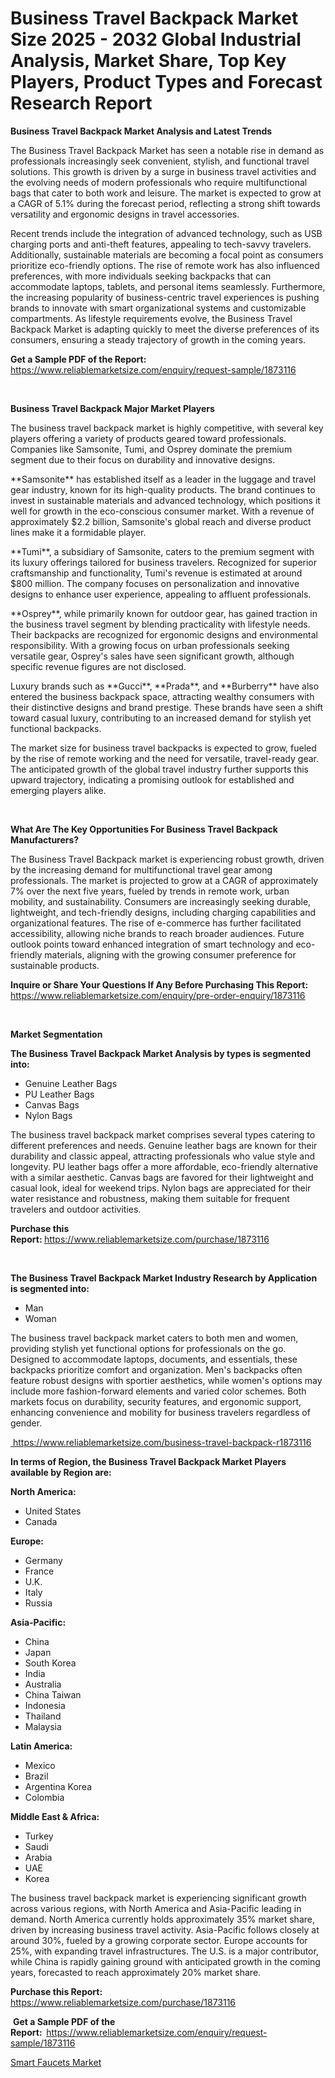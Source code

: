 <p><h1>Business Travel Backpack Market Size 2025 - 2032 Global Industrial Analysis, Market Share, Top Key Players, Product Types and Forecast Research Report</h1></p><p><strong>Business Travel Backpack Market Analysis and Latest Trends</strong></p>
<p><p>The Business Travel Backpack Market has seen a notable rise in demand as professionals increasingly seek convenient, stylish, and functional travel solutions. This growth is driven by a surge in business travel activities and the evolving needs of modern professionals who require multifunctional bags that cater to both work and leisure. The market is expected to grow at a CAGR of 5.1% during the forecast period, reflecting a strong shift towards versatility and ergonomic designs in travel accessories.</p><p>Recent trends include the integration of advanced technology, such as USB charging ports and anti-theft features, appealing to tech-savvy travelers. Additionally, sustainable materials are becoming a focal point as consumers prioritize eco-friendly options. The rise of remote work has also influenced preferences, with more individuals seeking backpacks that can accommodate laptops, tablets, and personal items seamlessly. Furthermore, the increasing popularity of business-centric travel experiences is pushing brands to innovate with smart organizational systems and customizable compartments. As lifestyle requirements evolve, the Business Travel Backpack Market is adapting quickly to meet the diverse preferences of its consumers, ensuring a steady trajectory of growth in the coming years.</p></p>
<p><strong>Get a Sample PDF of the Report:&nbsp;</strong> <a href="https://www.reliablemarketsize.com/enquiry/request-sample/1873116?utm_campaign=3563&utm_medium=2&utm_source=Github&utm_content=ia&utm_term=04042025&utm_id=business-travel-backpack">https://www.reliablemarketsize.com/enquiry/request-sample/1873116</a></p>
<p>&nbsp;</p>
<p><strong>Business Travel Backpack Major Market Players</strong></p>
<p><p>The business travel backpack market is highly competitive, with several key players offering a variety of products geared toward professionals. Companies like Samsonite, Tumi, and Osprey dominate the premium segment due to their focus on durability and innovative designs.</p><p>**Samsonite** has established itself as a leader in the luggage and travel gear industry, known for its high-quality products. The brand continues to invest in sustainable materials and advanced technology, which positions it well for growth in the eco-conscious consumer market. With a revenue of approximately $2.2 billion, Samsonite's global reach and diverse product lines make it a formidable player.</p><p>**Tumi**, a subsidiary of Samsonite, caters to the premium segment with its luxury offerings tailored for business travelers. Recognized for superior craftsmanship and functionality, Tumi's revenue is estimated at around $800 million. The company focuses on personalization and innovative designs to enhance user experience, appealing to affluent professionals.</p><p>**Osprey**, while primarily known for outdoor gear, has gained traction in the business travel segment by blending practicality with lifestyle needs. Their backpacks are recognized for ergonomic designs and environmental responsibility. With a growing focus on urban professionals seeking versatile gear, Osprey's sales have seen significant growth, although specific revenue figures are not disclosed.</p><p>Luxury brands such as **Gucci**, **Prada**, and **Burberry** have also entered the business backpack space, attracting wealthy consumers with their distinctive designs and brand prestige. These brands have seen a shift toward casual luxury, contributing to an increased demand for stylish yet functional backpacks.</p><p>The market size for business travel backpacks is expected to grow, fueled by the rise of remote working and the need for versatile, travel-ready gear. The anticipated growth of the global travel industry further supports this upward trajectory, indicating a promising outlook for established and emerging players alike.</p></p>
<p>&nbsp;</p>
<p><strong>What Are The Key Opportunities For Business Travel Backpack Manufacturers?</strong></p>
<p><p>The Business Travel Backpack market is experiencing robust growth, driven by the increasing demand for multifunctional travel gear among professionals. The market is projected to grow at a CAGR of approximately 7% over the next five years, fueled by trends in remote work, urban mobility, and sustainability. Consumers are increasingly seeking durable, lightweight, and tech-friendly designs, including charging capabilities and organizational features. The rise of e-commerce has further facilitated accessibility, allowing niche brands to reach broader audiences. Future outlook points toward enhanced integration of smart technology and eco-friendly materials, aligning with the growing consumer preference for sustainable products.</p></p>
<p><strong>Inquire or Share Your Questions If Any Before Purchasing This Report:</strong> <a href="https://www.reliablemarketsize.com/enquiry/pre-order-enquiry/1873116?utm_campaign=3563&utm_medium=2&utm_source=Github&utm_content=ia&utm_term=04042025&utm_id=business-travel-backpack">https://www.reliablemarketsize.com/enquiry/pre-order-enquiry/1873116</a></p>
<p>&nbsp;</p>
<p><strong>Market Segmentation</strong></p>
<p><strong>The Business Travel Backpack Market Analysis by types is segmented into:</strong></p>
<p><ul><li>Genuine Leather Bags</li><li>PU Leather Bags</li><li>Canvas Bags</li><li>Nylon Bags</li></ul></p>
<p><p>The business travel backpack market comprises several types catering to different preferences and needs. Genuine leather bags are known for their durability and classic appeal, attracting professionals who value style and longevity. PU leather bags offer a more affordable, eco-friendly alternative with a similar aesthetic. Canvas bags are favored for their lightweight and casual look, ideal for weekend trips. Nylon bags are appreciated for their water resistance and robustness, making them suitable for frequent travelers and outdoor activities.</p></p>
<p><strong>Purchase this Report:&nbsp;</strong><a href="https://www.reliablemarketsize.com/purchase/1873116?utm_campaign=3563&utm_medium=2&utm_source=Github&utm_content=ia&utm_term=04042025&utm_id=business-travel-backpack">https://www.reliablemarketsize.com/purchase/1873116</a></p>
<p>&nbsp;</p>
<p><strong>The Business Travel Backpack Market Industry Research by Application is segmented into:</strong></p>
<p><ul><li>Man</li><li>Woman</li></ul></p>
<p><p>The business travel backpack market caters to both men and women, providing stylish yet functional options for professionals on the go. Designed to accommodate laptops, documents, and essentials, these backpacks prioritize comfort and organization. Men's backpacks often feature robust designs with sportier aesthetics, while women's options may include more fashion-forward elements and varied color schemes. Both markets focus on durability, security features, and ergonomic support, enhancing convenience and mobility for business travelers regardless of gender.</p></p>
<p><a href="https://www.reliablemarketsize.com/business-travel-backpack-r1873116?utm_campaign=3563&utm_medium=2&utm_source=Github&utm_content=ia&utm_term=04042025&utm_id=business-travel-backpack">&nbsp;https://www.reliablemarketsize.com/business-travel-backpack-r1873116</a></p>
<p><strong>In terms of Region, the Business Travel Backpack Market Players available by Region are:</strong></p>
<p>
    <p> <strong> North America: </strong>
        <ul>
            <li>United States</li>
            <li>Canada</li>
        </ul>
        </p> 
    <p> <strong> Europe: </strong>
        <ul>
            <li>Germany</li>
            <li>France</li>
            <li>U.K.</li>
            <li>Italy</li>
            <li>Russia</li>
        </ul>
        </p> 
    <p> <strong> Asia-Pacific: </strong>
        <ul>
            <li>China</li>
            <li>Japan</li>
            <li>South Korea</li>
            <li>India</li>
            <li>Australia</li>
            <li>China Taiwan</li>
            <li>Indonesia</li>
            <li>Thailand</li>
            <li>Malaysia</li>
        </ul>
        </p> 
    <p> <strong> Latin America: </strong>
        <ul>
            <li>Mexico</li>
            <li>Brazil</li>
            <li>Argentina Korea</li>
            <li>Colombia</li>
        </ul>
        </p> 
    <p> <strong> Middle East & Africa: </strong>
        <ul>
            <li>Turkey</li>
            <li>Saudi</li>
            <li>Arabia</li>
            <li>UAE</li>
            <li>Korea</li>
        </ul>
    </p>
    </p>
<p><p>The business travel backpack market is experiencing significant growth across various regions, with North America and Asia-Pacific leading in demand. North America currently holds approximately 35% market share, driven by increasing business travel activity. Asia-Pacific follows closely at around 30%, fueled by a growing corporate sector. Europe accounts for 25%, with expanding travel infrastructures. The U.S. is a major contributor, while China is rapidly gaining ground with anticipated growth in the coming years, forecasted to reach approximately 20% market share.</p></p>
<p><strong>Purchase this Report: </strong><a href="https://www.reliablemarketsize.com/purchase/1873116?utm_campaign=3563&utm_medium=2&utm_source=Github&utm_content=ia&utm_term=04042025&utm_id=business-travel-backpack">https://www.reliablemarketsize.com/purchase/1873116</a></p>
<p>&nbsp;<strong>Get a Sample PDF of the Report:&nbsp;&nbsp;</strong><a href="https://www.reliablemarketsize.com/enquiry/request-sample/1873116?utm_campaign=3563&utm_medium=2&utm_source=Github&utm_content=ia&utm_term=04042025&utm_id=business-travel-backpack">https://www.reliablemarketsize.com/enquiry/request-sample/1873116</a></p>
<p><strong></strong></p>
<p><p><a href="https://github.com/dayaanapis5/Market-Research-Report-List-1/blob/main/smart-faucets-market.md?utm_campaign=3563&utm_medium=2&utm_source=Github&utm_content=ia&utm_term=04042025&utm_id=business-travel-backpack">Smart Faucets Market</a></p></p>